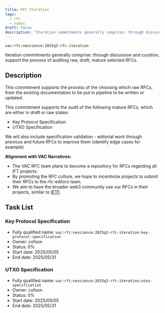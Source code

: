 ```yaml
---
title: RFC Iteration
tags:
  - rfc
  - nomos
draft: false
description: "Iteration commitments generally comprise: through discussion and curation, support the process of auditing raw, draft, mature selected Nescience RFCs."
---
```


`vac:rfc:nescience:2025q2-rfc-iteration`

Iteration commitments generally comprise:
through discussion and curation,
support the process of auditing raw, draft, mature selected RFCs.

## Description

This commitment supports the process of the choosing which raw RFCs,
from the existing documentation to be put in pipeline to be written or updated. 

This commitment supports the audit of the following mature RFCs, which are 
either in draft or raw states:
- Key Protocol Specification
- UTXO Specification

We will also include specification validation - 
editorial work through previous and future RFCs to improve them
(identify edge cases for example)



**Alignment with VAC Narratives:**

- The VAC RFC team plans to become a repository
for RFCs regarding all IFT 
  projects.
- By promoting the RFC culture,
we hope to incentivize projects to submit their RFCs
to the rfc-editors team.
- We aim to have the broader web3 community use our RFCs
in their projects, similar to [IETF](https://www.ietf.org/).

## Task List

### Key Protocol Specification

- Fully qualified name:
  `vac:rfc:nescience:2025q2-rfc-iteration:key-protocol-specification`
- Owner: cofson
- Status: 0%
- Start date: 2025/05/05
- End date: 2025/05/31

### UTXO Specification

- Fully qualified name:
  `vac:rfc:nescience:2025q2-rfc-iteration:utxo-specification`
- Owner: cofson
- Status: 0%
- Start date: 2025/05/05
- End date: 2025/05/31
